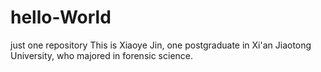 # hello-World
just one repository
This is Xiaoye Jin, one postgraduate in Xi'an Jiaotong University, who majored in forensic science. 
